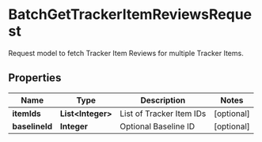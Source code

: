

# BatchGetTrackerItemReviewsRequest

Request model to fetch Tracker Item Reviews for multiple Tracker Items.

## Properties

| Name | Type | Description | Notes |
|------------ | ------------- | ------------- | -------------|
|**itemIds** | **List&lt;Integer&gt;** | List of Tracker Item IDs |  [optional] |
|**baselineId** | **Integer** | Optional Baseline ID |  [optional] |



